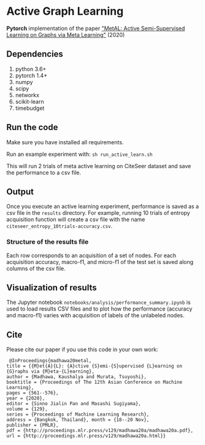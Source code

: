 # Active Graph Learning

**Pytorch** implementation of the paper ["MetAL: Active Semi-Supervised Learning on Graphs via Meta Learning"](http://proceedings.mlr.press/v129/madhawa20a.html) (2020)

## Dependencies
1. python 3.6+
1. pytorch 1.4+
1. numpy
1. scipy
1. networkx
1. scikit-learn
1. timebudget

## Run the code

Make sure you have installed all requirements.

Run an example experiment with: 
`sh run_active_learn.sh`

This will run 2 trials of meta active learning on CiteSeer
dataset and save the performance to a csv file.

## Output
Once you execute an active learning experiment, performance is
saved as a csv file in the `results` directory.
For example, running 10 trials of entropy acquisition function will
create a csv file with the name `citeseer_entropy_10trials-accuracy.csv`.

### Structure of the results file
Each row corresponds to an acquisition of a set of nodes. For each 
acquisition accuracy, macro-f1, and micro-f1 of the test set is saved
along columns of the csv file.

## Visualization of results
The Jupyter notebook `notebooks/analysis/performance_summary.ipynb` is used to
load results CSV files and to plot how the performance (accuracy and macro-f1) varies
with acquisition of labels of the unlabeled nodes.

## Cite
Please cite our paper if you use this code in your own work:
```
 @InProceedings{madhawa20metal,
title = {{M}et{A}{L}: {A}ctive {S}emi-{S}upervised {L}earning on {G}raphs via {M}eta-{L}earning},
author = {Madhawa, Kaushalya and Murata, Tsuyoshi}, 
booktitle = {Proceedings of The 12th Asian Conference on Machine Learning}, 
pages = {561--576}, 
year = {2020}, 
editor = {Sinno Jialin Pan and Masashi Sugiyama}, 
volume = {129}, 
series = {Proceedings of Machine Learning Research}, 
address = {Bangkok, Thailand}, month = {18--20 Nov}, 
publisher = {PMLR}, 
pdf = {http://proceedings.mlr.press/v129/madhawa20a/madhawa20a.pdf}, 
url = {http://proceedings.mlr.press/v129/madhawa20a.html}} 
```

